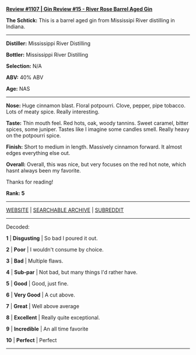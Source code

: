 
[**Review #1107 | Gin Review #15 - River Rose Barrel Aged Gin**]( https://t8ke.review/review-1107-river-rose-barrel-aged-gin/)

**The Schtick:** This is a barrel aged gin from Mississipi River distilling in Indiana. 

-----

**Distiller:** Mississippi River Distilling

**Bottler:** Mississippi River Distilling 

**Selection:** N/A

**ABV:**  40% ABV

**Age:** NAS 

-----

**Nose:**   Huge cinnamon blast. Floral potpourri. Clove, pepper, pipe tobacco. Lots of meaty spice. Really interesting. 

**Taste:** Thin mouth feel. Red hots, oak, woody tannins. Sweet caramel, bitter spices, some juniper. Tastes like I imagine some candles smell. Really heavy on the potpourri spice. 

**Finish:** Short to medium in length. Massively cinnamon forward. It almost edges everything else out. 

**Overall:** Overall, this was nice, but very focuses on the red hot note, which hasnt always been my favorite.

Thanks for reading!

**Rank: 5**



-----

[WEBSITE](https://t8ke.review) | [SEARCHABLE ARCHIVE](https://t8ke.review/review-archive/) | [SUBREDDIT](https://reddit.com/r/t8kereviews)

-----

Decoded:

**1** | **Disgusting** | So bad I poured it out.

**2** | **Poor** | I wouldn't consume by choice.

**3** | **Bad** | Multiple flaws.

**4** | **Sub-par** | Not bad, but many things I'd rather have.

**5** | **Good** | Good, just fine.

**6** | **Very Good** | A cut above.

**7** | **Great** | Well above average

**8** | **Excellent** | Really quite exceptional.

**9** | **Incredible** | An all time favorite

**10** | **Perfect** | Perfect

----

